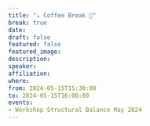 ```yaml
---
title: "☕️ Coffee Break 🥐"
break: true
date:
draft: false
featured: false
featured_image:
description:
speaker:
affiliation:
where:
from: 2024-05-15T15:30:00
to: 2024-05-15T16:00:00
events:
- Workshop Structural Balance May 2024
---
```

